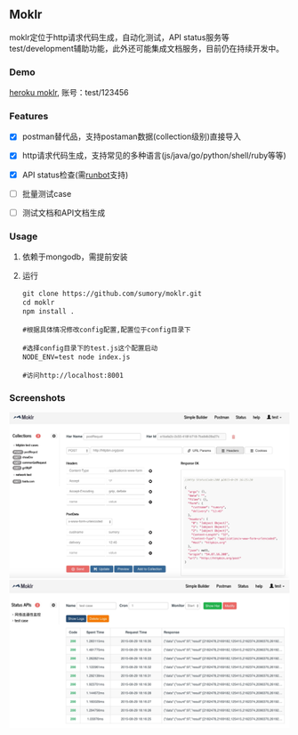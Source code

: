 ## Moklr

moklr定位于http请求代码生成，自动化测试，API status服务等test/development辅助功能，此外还可能集成文档服务，目前仍在持续开发中。


### Demo

[heroku moklr](https://still-peak-9538.herokuapp.com),  账号：test/123456

### Features

- [X] postman替代品，支持postaman数据(collection级别)直接导入
- [X] http请求代码生成，支持常见的多种语言(js/java/go/python/shell/ruby等等)
- [X] API status检查(需[runbot](https://github.com/sumory/runbot)支持)
- [ ] 批量测试case
- [ ] 测试文档和API文档生成


### Usage

1. 依赖于mongodb，需提前安装
2. 运行

	```
	git clone https://github.com/sumory/moklr.git
	cd moklr
	npm install .

	#根据具体情况修改config配置,配置位于config目录下

	#选择config目录下的test.js这个配置启动
	NODE_ENV=test node index.js

	#访问http://localhost:8001
	```

### Screenshots

![](assets/postman.png)
![](assets/status.png)

